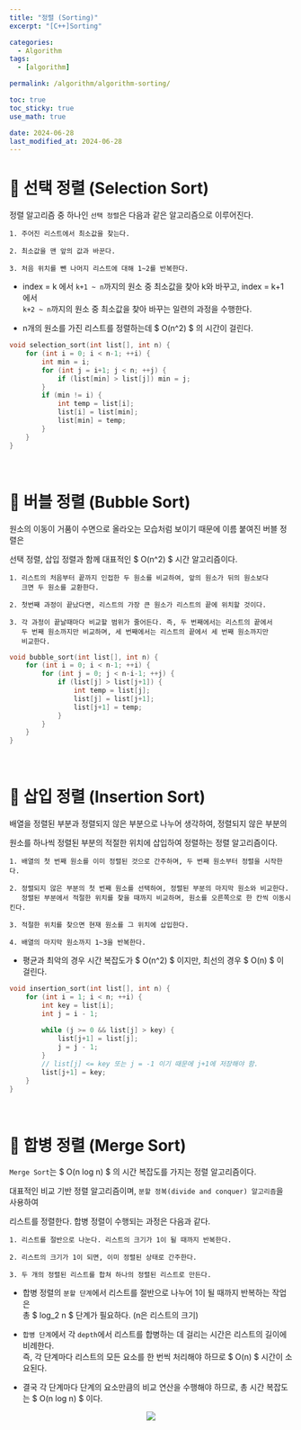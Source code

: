 ```yaml
---
title: "정렬 (Sorting)"
excerpt: "[C++]Sorting"

categories:
  - Algorithm
tags:
  - [algorithm]

permalink: /algorithm/algorithm-sorting/

toc: true
toc_sticky: true
use_math: true

date: 2024-06-28
last_modified_at: 2024-06-28
---
```


# 👑 선택 정렬 (Selection Sort)

정렬 알고리즘 중 하나인 `선택 정렬`은 다음과 같은 알고리즘으로 이루어진다.

    1. 주어진 리스트에서 최소값을 찾는다.

    2. 최소값을 맨 앞의 값과 바꾼다.

    3. 처음 위치를 뺀 나머지 리스트에 대해 1~2를 반복한다.

- index = k 에서 `k+1 ~ n`까지의 원소 중 최소값을 찾아 k와 바꾸고, index = k+1 에서 <br>
  `k+2 ~ n`까지의 원소 중 최소값을 찾아 바꾸는 일련의 과정을 수행한다.

- n개의 원소를 가진 리스트를 정렬하는데 $ O(n^2) $ 의 시간이 걸린다.

```c++
void selection_sort(int list[], int n) { 
    for (int i = 0; i < n-1; ++i) {
        int min = i;
        for (int j = i+1; j < n; ++j) {
            if (list[min] > list[j]) min = j;
        }
        if (min != i) {
            int temp = list[i];
            list[i] = list[min];
            list[min] = temp;
        }
    }
}
```

<br>

# 👑 버블 정렬 (Bubble Sort)

원소의 이동이 거품이 수면으로 올라오는 모습처럼 보이기 때문에 이름 붙여진 버블 정렬은 <br>

선택 정렬, 삽입 정렬과 함께 대표적인 $ O(n^2) $ 시간 알고리즘이다.

    1. 리스트의 처음부터 끝까지 인접한 두 원소를 비교하여, 앞의 원소가 뒤의 원소보다
       크면 두 원소를 교환한다.

    2. 첫번째 과정이 끝났다면, 리스트의 가장 큰 원소가 리스트의 끝에 위치할 것이다.

    3. 각 과정이 끝날때마다 비교할 범위가 줄어든다. 즉, 두 번째에서는 리스트의 끝에서
       두 번째 원소까지만 비교하며, 세 번째에서는 리스트의 끝에서 세 번째 원소까지만
       비교한다.

```c++
void bubble_sort(int list[], int n) {
    for (int i = 0; i < n-1; ++i) {
        for (int j = 0; j < n-i-1; ++j) {
            if (list[j] > list[j+1]) {
                int temp = list[j];
                list[j] = list[j+1];
                list[j+1] = temp;
            }
        }
    }
}
```

<br>

# 👑 삽입 정렬 (Insertion Sort)

배열을 정렬된 부분과 정렬되지 않은 부분으로 나누어 생각하여, 정렬되지 않은 부분의 <br>

원소를 하나씩 정렬된 부분의 적절한 위치에 삽입하여 정렬하는 정렬 알고리즘이다.

    1. 배열의 첫 번째 원소를 이미 정렬된 것으로 간주하며, 두 번째 원소부터 정렬을 시작한다.

    2. 정렬되지 않은 부분의 첫 번째 원소를 선택하여, 정렬된 부분의 마지막 원소와 비교한다.
       정렬된 부분에서 적절한 위치를 찾을 때까지 비교하며, 원소를 오른쪽으로 한 칸씩 이동시킨다.

    3. 적절한 위치를 찾으면 현재 원소를 그 위치에 삽입한다.

    4. 배열의 마지막 원소까지 1~3을 반복한다.

- 평균과 최악의 경우 시간 복잡도가 $ O(n^2) $ 이지만, 최선의 경우 $ O(n) $ 이 걸린다.

```c++
void insertion_sort(int list[], int n) {
    for (int i = 1; i < n; ++i) {
        int key = list[i];
        int j = i - 1;
        
        while (j >= 0 && list[j] > key) {
            list[j+1] = list[j];
            j = j - 1;
        }
        // list[j] <= key 또는 j = -1 이기 때문에 j+1에 저장해야 함.
        list[j+1] = key;
    }
}
```

<br>

# 👑 합병 정렬 (Merge Sort)

`Merge Sort`는 $ O(n log n) $ 의 시간 복잡도를 가지는 정렬 알고리즘이다. <br>

대표적인 비교 기반 정렬 알고리즘이며, `분할 정복(divide and conquer) 알고리즘`을 사용하여 <br>

리스트를 정렬한다. 합병 정렬이 수행되는 과정은 다음과 같다.

    1. 리스트를 절반으로 나눈다. 리스트의 크기가 1이 될 때까지 반복한다.

    2. 리스트의 크기가 1이 되면, 이미 정렬된 상태로 간주한다.

    3. 두 개의 정렬된 리스트를 합쳐 하나의 정렬된 리스트로 만든다. 

- 합병 정렬의 `분할 단계`에서 리스트를 절반으로 나누어 1이 될 때까지 반복하는 작업은 <br>
  총 $ log_2 n $ 단계가 필요하다. (n은 리스트의 크기)

- `합병 단계`에서 각 `depth`에서 리스트를 합병하는 데 걸리는 시간은 리스트의 길이에 비례한다. <br>
  즉, 각 단계마다 리스트의 모든 요소를 한 번씩 처리해야 하므로 $ O(n) $ 시간이 소요된다.

- 결국 각 단계마다 단계의 요소만큼의 비교 연산을 수행해야 하므로, 총 시간 복잡도는 $ O(n log n) $ 이다.

<center><img src="https://github.com/jinwoojwa/jinwoo.github.io/assets/112393728/6a104aa2-0add-4062-903d-e017cf817b93"></center>

<br>

# 


